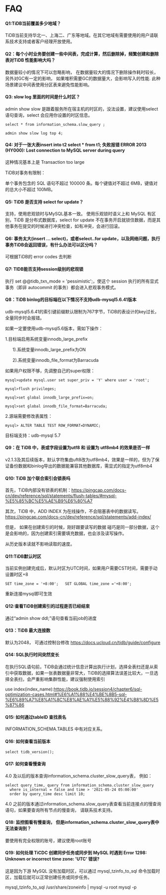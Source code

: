 # FAQ


#### Q1:TiDB当前覆盖多少地域？

TiDB当前支持华北一、上海二、广东等地域。在其它地域有需要使用的用户请联系技术支持或者客户经理开放使用。

#### Q2：每个小时业务要创建一些中间表，完成计算，然后删除掉，频繁创建和删除表对TiDB 性能影响大吗？

数据量较小的情况下可以忽略影响， 在数据量较大的情况下删除操作耗时较长，另外对GC有一定的影响， 如果堆积需要GC的数据量大，会影响写入的性能. 此种场景建议中间表使用分区表来避免性能影响。

#### Q3: slow log 里面的时间是什么时区？

admin show slow 是跟着服务所在宿主机的时区的，没法设置，建议使用select语句查询，select 会应用你设置的时区信息。

```
select * from information_schema.slow_query ;

admin show slow log top 4;
```

#### Q4: 对于一张大表insert into t2 select * from t1; 失败报错 ERROR 2013 (HY000): Lost connection to MySQL server during query

这种情况基本上是 Transaction too large

TiDB对事务有限制：

单个事务包含的 SQL 语句不超过 100000 条。每个键值对不超过 6MB，键值对的总大小不超过 100MB。

#### Q5: TiDB 是否支持 select for update？

支持，使用悲观锁时与MySQL基本一致。 使用乐观锁时语义上和 MySQL 有区别，TiDB 是分布式数据库，select for update 不在事务开启就锁住数据，而是其他事务在提交的时候进行冲突检查，如有冲突，会进行回滚。

#### Q6: 事务太大(insert ... select)，或者select..for update，以及网络问题，执行事务TiDB会返回错误，有什么办法可以区分吗？

可根据TiDB的 error codes 去判断


#### Q7: TIDB能否支持session级别的悲观锁

执行 set @@tidb_txn_mode = 'pessimistic';，使这个 session 执行的所有显式事务（即非 autocommit 的事务）都会进入悲观事务模式。


#### Q8：TiDB binlog的目标端在以下情况不支持udb-mysql5.6.41版本

udb-mysql5.6.41的索引键前缀默认限制为767字节，TiDB的表设计的key过长，全量同步时会报错。

如果一定要使用udb-mysql5.6版本，需如下操作：

1.目标端启用系统变量innodb_large_prefix

      1).系统变量innodb_large_prefix为ON

      2).系统变量innodb_file_format为Barracuda

如果用户权限不够，先调整自己的super权限：
```
mysql>update mysql.user set super_priv = 'Y' where user = 'root';

mysql>flush privileges;

mysql>set global innodb_large_prefix=on;

mysql>set global innodb_file_format=Barracuda;
```

2.源端需要修改表属性：

```
mysql> ALTER TABLE TEST ROW_FORMAT=DYNAMIC;
```

目标端支持：udb-mysql 5.7


#### Q9：在 TiDB 中，表或字段设置为utf8 和 设置为 utf8mb4 的效果是否一样

v2.1.3及其后续版本，默认字符集由uft8改为utf8mb4，效果是一样的，但为了保证备份数据和binlog导出的数据能兼容其他数据库，需显式的指定为utf8mb4

#### Q10: TiDB 加个联合索引会锁表吗

首先，TiDB内部没有锁表的机制：https://pingcap.com/docs-cn/dev/reference/sql/statements/flush-tables/#mysql-%E5%85%BC%E5%AE%B9%E6%80%A7

其次，TiDB 中，ADD INDEX 为在线操作，不会阻塞表中的数据读写。https://pingcap.com/docs-cn/dev/reference/sql/statements/add-index/

但是， 如果在创建索引的时候，刚好跟要读写的数据 碰巧是同一部分数据，这个是会影响的，因为创建索引需要填充数据，也会涉及读写操作。

从历史版本读就不影响读取的速度。


#### Q11:TiDB默认时区

当前实例创建完成后，默认时区为UTC时间，如果用户需要CST时间，需要手动设置时区+8

```
SET time_zone = '+8:00';   SET GLOBAL time_zone ='+8:00';
```

重新连接mysql即可生效


#### Q12:查看TiDB创建索引的过程是否已经结束

通过“admin show ddl;”语句查看当前job的进度


#### Q13：TiDB 最大连接数

默认为2048， 可通过控制台修改 https://docs.ucloud.cn/tidb/guide/configure

#### Q14: SQL执行时间突然变长

在执行SQL语句前，TiDB会通过统计信息计算出执行计划，选择全表扫还是从索引中获取数据，如果一张表数据量非常大，TiDB的选择算法误差比较大，一旦选择全表扫，会严重影响集群性能，建议强制使用索引

use index(index_name):https://book.tidb.io/session4/chapter6/sql-optimization-cases.html#%E6%A1%88%E4%BE%8B5-sql-%E6%89%A7%E8%A1%8C%E8%AE%A1%E5%88%92%E4%B8%8D%E5%87%86

#### Q15: 如何通过tableID 查找表名

INFORMATION_SCHEMA.TABLES 中有对应关系。

#### Q16: 如何查看当前版本

```
select tidb_version();
```

#### Q17: 如何查看慢查询

4.0 及以后的版本查询information_schema.cluster_slow_query表， 例如：
```
select query_time, query from information_schema.cluster_slow_query 
  where is_internal = false and time > '2021-05-24 05:00:00' 
  order by query_time desc limit 10;
```

4.0 之前的版本通过information_schema.slow_query表查看当前连接点的慢查询语句，如果要查询所有节点的慢查询， 请联系技术支持。

#### Q18: 监控图看有慢查询， 但是information_schema.cluster_slow_query表中无法查询到？

要使用有完全权限的账号，建议使用root账号

#### Q19: 如何处理 TiCDC 创建同步任务或同步到 MySQL 时遇到 Error 1298: Unknown or incorrect time zone: 'UTC' 错误?

这是因为下游 MySQL 没有加载时区，可以通过 mysql_tzinfo_to_sql 命令加载时区，加载后就可以正常创建任务或同步任务。

mysql_tzinfo_to_sql /usr/share/zoneinfo | mysql -u root mysql -p


